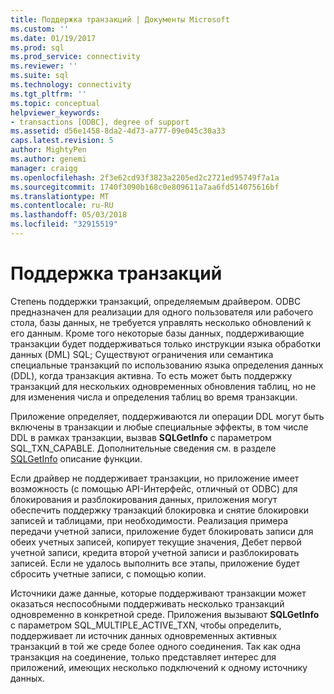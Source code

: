 ```yaml
---
title: Поддержка транзакций | Документы Microsoft
ms.custom: ''
ms.date: 01/19/2017
ms.prod: sql
ms.prod_service: connectivity
ms.reviewer: ''
ms.suite: sql
ms.technology: connectivity
ms.tgt_pltfrm: ''
ms.topic: conceptual
helpviewer_keywords:
- transactions [ODBC], degree of support
ms.assetid: d56e1458-8da2-4d73-a777-09e045c30a33
caps.latest.revision: 5
author: MightyPen
ms.author: genemi
manager: craigg
ms.openlocfilehash: 2f3e62cd93f3823a2205ed2c2721ed95749f7a1a
ms.sourcegitcommit: 1740f3090b168c0e809611a7aa6fd514075616bf
ms.translationtype: MT
ms.contentlocale: ru-RU
ms.lasthandoff: 05/03/2018
ms.locfileid: "32915519"
---
```

# <a name="transaction-support"></a>Поддержка транзакций
Степень поддержки транзакций, определяемым драйвером. ODBC предназначен для реализации для одного пользователя или рабочего стола, базы данных, не требуется управлять несколько обновлений к его данным. Кроме того некоторые базы данных, поддерживающие транзакции будет поддерживаться только инструкции языка обработки данных (DML) SQL; Существуют ограничения или семантика специальные транзакций по использованию языка определения данных (DDL), когда транзакция активна. То есть может быть поддержку транзакций для нескольких одновременных обновления таблиц, но не для изменения числа и определения таблиц во время транзакции.  
  
 Приложение определяет, поддерживаются ли операции DDL могут быть включены в транзакции и любые специальные эффекты, в том числе DDL в рамках транзакции, вызвав **SQLGetInfo** с параметром SQL_TXN_CAPABLE. Дополнительные сведения см. в разделе [SQLGetInfo](../../../odbc/reference/syntax/sqlgetinfo-function.md) описание функции.  
  
 Если драйвер не поддерживает транзакции, но приложение имеет возможность (с помощью API-Интерфейс, отличный от ODBC) для блокирования и разблокирования данных, приложения могут обеспечить поддержку транзакций блокировка и снятие блокировки записей и таблицами, при необходимости. Реализация примера передачи учетной записи, приложение будет блокировать записи для обеих учетных записей, копирует текущие значения, Дебет первой учетной записи, кредита второй учетной записи и разблокировать записей. Если не удалось выполнить все этапы, приложение будет сбросить учетные записи, с помощью копии.  
  
 Источники даже данные, которые поддерживают транзакции может оказаться неспособными поддерживать несколько транзакций одновременно в конкретной среде. Приложения вызывают **SQLGetInfo** с параметром SQL_MULTIPLE_ACTIVE_TXN, чтобы определить, поддерживает ли источник данных одновременных активных транзакций в той же среде более одного соединения. Так как одна транзакция на соединение, только представляет интерес для приложений, имеющих несколько подключений к одному источнику данных.
